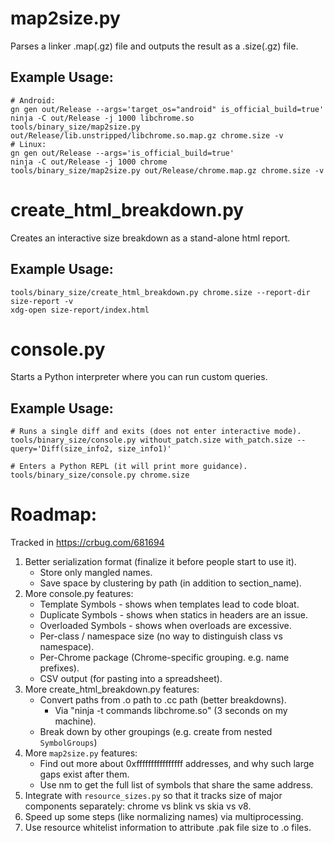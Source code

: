 # map2size.py

Parses a linker .map(.gz) file and outputs the result as a .size(.gz) file.

## Example Usage:

    # Android:
    gn gen out/Release --args='target_os="android" is_official_build=true'
    ninja -C out/Release -j 1000 libchrome.so
    tools/binary_size/map2size.py out/Release/lib.unstripped/libchrome.so.map.gz chrome.size -v
    # Linux:
    gn gen out/Release --args='is_official_build=true'
    ninja -C out/Release -j 1000 chrome
    tools/binary_size/map2size.py out/Release/chrome.map.gz chrome.size -v

# create_html_breakdown.py

Creates an interactive size breakdown as a stand-alone html report.

## Example Usage:

    tools/binary_size/create_html_breakdown.py chrome.size --report-dir size-report -v
    xdg-open size-report/index.html

# console.py

Starts a Python interpreter where you can run custom queries.

## Example Usage:

    # Runs a single diff and exits (does not enter interactive mode).
    tools/binary_size/console.py without_patch.size with_patch.size --query='Diff(size_info2, size_info1)'

    # Enters a Python REPL (it will print more guidance).
    tools/binary_size/console.py chrome.size

# Roadmap:

  Tracked in https://crbug.com/681694

  1. Better serialization format (finalize it before people start to use it).
      * Store only mangled names.
      * Save space by clustering by path (in addition to section_name).
  1. More console.py features:
      * Template Symbols - shows when templates lead to code bloat.
      * Duplicate Symbols - shows when statics in headers are an issue.
      * Overloaded Symbols - shows when overloads are excessive.
      * Per-class / namespace size (no way to distinguish class vs namespace).
      * Per-Chrome package (Chrome-specific grouping. e.g. name prefixes).
      * CSV output (for pasting into a spreadsheet).
  1. More create_html_breakdown.py features:
      * Convert paths from .o path to .cc path (better breakdowns).
        * Via "ninja -t commands libchrome.so" (3 seconds on my machine).
      * Break down by other groupings (e.g. create from nested `SymbolGroups`)
  1. More `map2size.py` features:
      * Find out more about 0xffffffffffffffff addresses, and why such large
        gaps exist after them.
      * Use nm to get the full list of symbols that share the same address.
  1. Integrate with `resource_sizes.py` so that it tracks size of major
     components separately: chrome vs blink vs skia vs v8.
  1. Speed up some steps (like normalizing names) via multiprocessing.
  1. Use resource whitelist information to attribute .pak file size to .o files.
